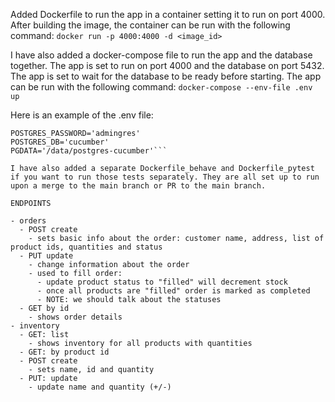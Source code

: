 Added Dockerfile to run the app in a container setting it to run on port 4000. After building the image, the container can be run with the following command:
`docker run -p 4000:4000 -d <image_id>`

I have also added a docker-compose file to run the app and the database together. The app is set to run on port 4000 and the database on port 5432. The app is set to wait for the database to be ready before starting. The app can be run with the following command: `docker-compose --env-file .env up`

Here is an example of the .env file:

````POSTGRES_USER='cucumber'
POSTGRES_PASSWORD='admingres'
POSTGRES_DB='cucumber'
PGDATA='/data/postgres-cucumber'```

I have also added a separate Dockerfile_behave and Dockerfile_pytest if you want to run those tests separately. They are all set up to run upon a merge to the main branch or PR to the main branch.

ENDPOINTS

- orders
  - POST create
    - sets basic info about the order: customer name, address, list of product ids, quantities and status
  - PUT update
    - change information about the order
    - used to fill order:
      - update product status to "filled" will decrement stock
      - once all products are "filled" order is marked as completed
      - NOTE: we should talk about the statuses
  - GET by id
    - shows order details
- inventory
  - GET: list
    - shows inventory for all products with quantities
  - GET: by product id
  - POST create
    - sets name, id and quantity
  - PUT: update
    - update name and quantity (+/-)
````
